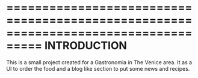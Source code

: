 ===================================================================================
INTRODUCTION
===================================================================================
This is a small project created for a Gastronomia in The Venice area.
It as a UI to order the food and a blog like section to put some news and recipes.
